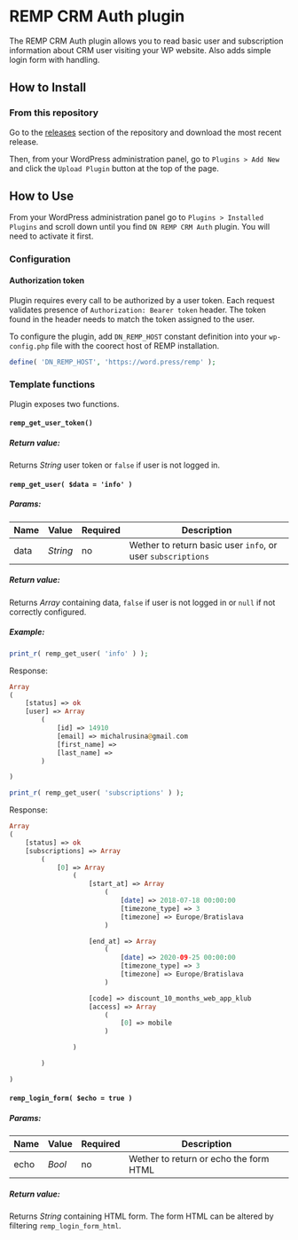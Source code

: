 # REMP CRM Auth plugin

The REMP CRM Auth plugin allows you to read basic user and subscription information about CRM user visiting your WP website. Also adds simple login form with handling.

## How to Install

### From this repository

Go to the [releases](https://github.com/remp2020/dn-remp-crm-auth/releases) section of the repository and download the most recent release.

Then, from your WordPress administration panel, go to `Plugins > Add New` and click the `Upload Plugin` button at the top of the page.

## How to Use

From your WordPress administration panel go to `Plugins > Installed Plugins` and scroll down until you find `DN REMP CRM Auth` plugin. You will need to activate it first.

### Configuration

#### Authorization token

Plugin requires every call to be authorized by a user token. Each request validates presence of `Authorization: Bearer token` header. The token found in the header needs to match the token assigned to the user.

To configure the plugin, add `DN_REMP_HOST` constant definition into your `wp-config.php` file with the coorect host of REMP installation. 

```php
define( 'DN_REMP_HOST', 'https://word.press/remp' );
```

### Template functions

Plugin exposes two functions.

#### `remp_get_user_token()`

##### *Return value:*

Returns *String* user token or `false` if user is not logged in.

#### `remp_get_user( $data = 'info' )`

##### *Params:*

| Name | Value | Required | Description |
| --- |---| --- | --- |
| data | *String* | no | Wether to return basic user `info`, or user `subscriptions` |

##### *Return value:*

Returns *Array* containing data, `false` if user is not logged in or `null` if not correctly configured.

##### *Example:*

```php
print_r( remp_get_user( 'info' ) );
```

Response:

```php
Array
(
    [status] => ok
    [user] => Array
        (
            [id] => 14910
            [email] => michalrusina@gmail.com
            [first_name] => 
            [last_name] => 
        )

)
```

```php
print_r( remp_get_user( 'subscriptions' ) );
```

Response:

```php
Array
(
    [status] => ok
    [subscriptions] => Array
        (
            [0] => Array
                (
                    [start_at] => Array
                        (
                            [date] => 2018-07-18 00:00:00
                            [timezone_type] => 3
                            [timezone] => Europe/Bratislava
                        )

                    [end_at] => Array
                        (
                            [date] => 2020-09-25 00:00:00
                            [timezone_type] => 3
                            [timezone] => Europe/Bratislava
                        )

                    [code] => discount_10_months_web_app_klub
                    [access] => Array
                        (
                            [0] => mobile
                        )

                )

        )

)
```

#### `remp_login_form( $echo = true )`

##### *Params:*

| Name | Value | Required | Description |
| --- |---| --- | --- |
| echo | *Bool* | no | Wether to return or echo the form HTML |

##### *Return value:*

Returns *String* containing HTML form. The form HTML can be altered by filtering `remp_login_form_html`.
